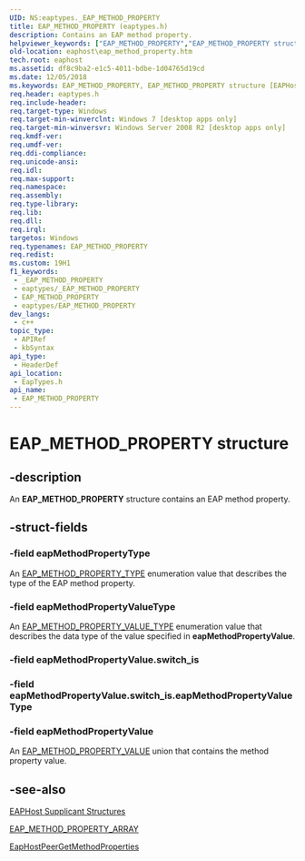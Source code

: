 ```yaml
---
UID: NS:eaptypes._EAP_METHOD_PROPERTY
title: EAP_METHOD_PROPERTY (eaptypes.h)
description: Contains an EAP method property.
helpviewer_keywords: ["EAP_METHOD_PROPERTY","EAP_METHOD_PROPERTY structure [EAPHost]","PEAP_METHOD_PROPERTY","PEAP_METHOD_PROPERTY structure pointer [EAPHost]","eaphost.eap_method_property","eaptypes/EAP_METHOD_PROPERTY","eaptypes/PEAP_METHOD_PROPERTY"]
old-location: eaphost\eap_method_property.htm
tech.root: eaphost
ms.assetid: df8c9ba2-e1c5-4011-bdbe-1d04765d19cd
ms.date: 12/05/2018
ms.keywords: EAP_METHOD_PROPERTY, EAP_METHOD_PROPERTY structure [EAPHost], PEAP_METHOD_PROPERTY, PEAP_METHOD_PROPERTY structure pointer [EAPHost], eaphost.eap_method_property, eaptypes/EAP_METHOD_PROPERTY, eaptypes/PEAP_METHOD_PROPERTY
req.header: eaptypes.h
req.include-header: 
req.target-type: Windows
req.target-min-winverclnt: Windows 7 [desktop apps only]
req.target-min-winversvr: Windows Server 2008 R2 [desktop apps only]
req.kmdf-ver: 
req.umdf-ver: 
req.ddi-compliance: 
req.unicode-ansi: 
req.idl: 
req.max-support: 
req.namespace: 
req.assembly: 
req.type-library: 
req.lib: 
req.dll: 
req.irql: 
targetos: Windows
req.typenames: EAP_METHOD_PROPERTY
req.redist: 
ms.custom: 19H1
f1_keywords:
 - _EAP_METHOD_PROPERTY
 - eaptypes/_EAP_METHOD_PROPERTY
 - EAP_METHOD_PROPERTY
 - eaptypes/EAP_METHOD_PROPERTY
dev_langs:
 - c++
topic_type:
 - APIRef
 - kbSyntax
api_type:
 - HeaderDef
api_location:
 - EapTypes.h
api_name:
 - EAP_METHOD_PROPERTY
---
```


# EAP_METHOD_PROPERTY structure


## -description

An <b>EAP_METHOD_PROPERTY</b> structure  contains an EAP method property.

## -struct-fields

### -field eapMethodPropertyType

An <a href="/windows/desktop/api/eaptypes/ne-eaptypes-eap_method_property_type">EAP_METHOD_PROPERTY_TYPE</a> enumeration value that describes the type of the EAP method property.

### -field eapMethodPropertyValueType

An <a href="/windows/desktop/api/eaptypes/ne-eaptypes-eap_method_property_value_type">EAP_METHOD_PROPERTY_VALUE_TYPE</a> enumeration value that describes the data type of the value specified in <b>eapMethodPropertyValue</b>.

### -field eapMethodPropertyValue.switch_is

### -field eapMethodPropertyValue.switch_is.eapMethodPropertyValueType

### -field eapMethodPropertyValue

An <a href="/previous-versions/windows/desktop/api/eaptypes/ns-eaptypes-eap_method_property_value">EAP_METHOD_PROPERTY_VALUE</a> union that contains the method property value.

## -see-also

[EAPHost Supplicant Structures](/windows/win32/eaphost/eap-host-supplicant-structures)



<a href="/windows/desktop/api/eaptypes/ns-eaptypes-eap_method_property_array">EAP_METHOD_PROPERTY_ARRAY</a>



<a href="/previous-versions/windows/desktop/api/eaphostpeerconfigapis/nf-eaphostpeerconfigapis-eaphostpeergetmethodproperties">EapHostPeerGetMethodProperties</a>